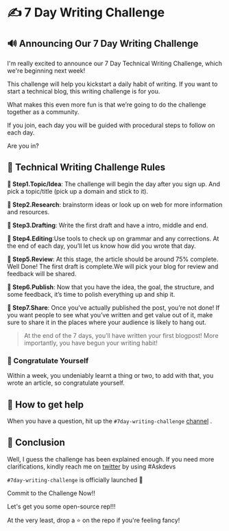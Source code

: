 # ✍️ 7 Day Writing Challenge

## 🔊 Announcing Our 7 Day Writing Challenge

I'm really excited to announce our 7 Day Technical Writing Challenge, which we're beginning next week!

This challenge will help you kickstart a daily habit of writing. If you want to start a technical blog, this writing challenge is for you.

What makes this even more fun is that we’re going to do the challenge together as a community.

If you join, each day you will be guided with procedural steps to follow on each day.

Are you in? 

## 📝 Technical Writing Challenge Rules 

**🔶 Step1.Topic/Idea**: The challenge will begin the day after you sign up.
And pick a topic/title (pick up a domain and stick to it).

**🔶 Step2.Research**: brainstorm ideas or look up on web for more information and resources.

**🔶 Step3.Drafting**: Write the first draft and have a intro, middle and end.

**🔶 Step4.Editing**:Use tools to check up on grammar and any corrections. At the end of each day, you’ll let us know how did you wrote that day.

**🔶 Step5.Review**: At this stage, the article should be around 75% complete. Well Done! The first draft is complete.We will pick your blog for review and feedback will be shared.

**🔶 Step6.Publish**: Now that you have the idea, the goal, the structure, and some feedback, it’s time to polish everything up and ship it.

**🔶 Step7.Share**: Once you’ve actually published the post, you’re not done! If you want people to see what you’ve written and get value out of it, make sure to share it in the places where your audience is likely to hang out.  

> At the end of the 7 days, you’ll have written your first blogpost! More importantly, you have begun your writing habit!
### 🤘  Congratulate Yourself
Within a week, you undeniably learnt a thing or two, to add with that, you wrote an article, so congratulate yourself.

## 🤚 How to get help
When you have a question, hit up the `#7day-writing-challenge` [channel](https://discord.com/channels/1073966100552896632/1073983804437450763) .

## 📜 Conclusion 
Well, I guess the challenge has been explained enough. If you need more clarifications, kindly reach me on [twitter]() by using #Askdevs 

`#7day-writing-challenge` is officially launched 🚀

Commit to the Challenge Now!!

Let's get you some open-source rep!!!

At the very least, drop a ⭐ on the repo if you're feeling fancy! 
